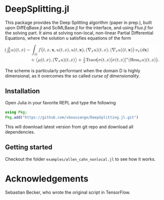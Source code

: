 # DeepSplitting.jl

This package provides the Deep Splitting algorithm (paper in prep.), built upon DiffEqBase.jl and SciMLBase.jl for the interface, and using Flux.jl for the solving part.
It aims at solving non-local, non-linear Partial Differential Equations, where the solution u satisfies equations of the form

<div style="overflow-x: scroll;" align=center>                          
<img src="docs/equation.png"/>
</div>

The scheme is particularly performant when the domain D is highly dimensional, as it overcomes the so called *curse of dimensionality*.

## Installation
Open Julia in your favorite REPL and type the following

```julia
using Pkg;
Pkg.add("https://github.com/vboussange/DeepSplitting.jl.git")
```

This will download latest version from git repo and download all dependencies.

## Getting started
Checkout the folder `examples/allen_cahn_nonlocal.jl` to see how it works.

# Acknowledgements
Sebastian Becker, who wrote the original script in TensorFlow.

